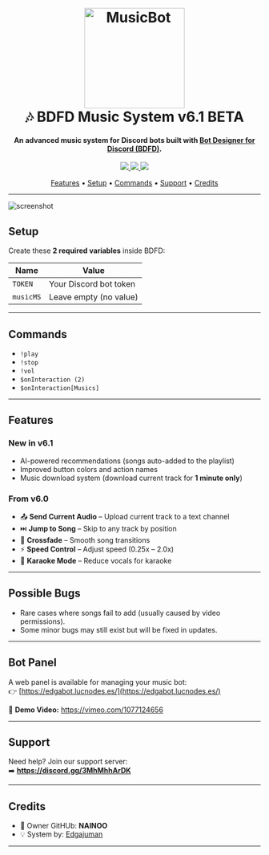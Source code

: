 <h1 align="center">
  <br>
  <a href="https://discord.gg/3MhMhhArDK"><img src="https://avatars.githubusercontent.com/u/95946856?s=200&v=4" alt="MusicBot" width="200"></a>
  <br>
  🎶 BDFD Music System v6.1 BETA
  <br>
</h1>

<h4 align="center">An advanced music system for Discord bots built with <a href="https://botdesignerdiscord.com" target="_blank">Bot Designer for Discord (BDFD)</a>.</h4>

<p align="center">
  <a href="https://discord.gg/3MhMhhArDK">
    <img src="https://img.shields.io/discord/3MhMhhArDK?color=5865F2&label=Support&logo=discord&logoColor=white">
  </a>
  <a href="https://github.com/edgajuman">
    <img src="https://img.shields.io/badge/Credit-Edgajuman-blueviolet">
  </a>
  <a href="https://github.com/tknainoo">
    <img src="https://img.shields.io/badge/Owner-NAINOO-green">
  </a>
</p>

<p align="center">
  <a href="#features">Features</a> •
  <a href="#setup">Setup</a> •
  <a href="#commands">Commands</a> •
  <a href="#support">Support</a> •
  <a href="#credits">Credits</a>
</p>

---

![screenshot](https://i.pinimg.com/originals/c6/cf/c3/c6cfc39c24c3e34a85fb533819b7ec59.gif)

## Setup

Create these **2 required variables** inside BDFD:

| Name      | Value                        |
|-----------|------------------------------|
| `TOKEN`   | Your Discord bot token       |
| `musicMS` | Leave empty (no value)       |

---

## Commands

- `!play`  
- `!stop`  
- `!vol`  
- `$onInteraction (2)`  
- `$onInteraction[Musics]`  

---

## Features

### New in v6.1
- AI-powered recommendations (songs auto-added to the playlist)  
- Improved button colors and action names  
- Music download system (download current track for **1 minute only**)  

### From v6.0
- 📤 **Send Current Audio** – Upload current track to a text channel  
- ⏭️ **Jump to Song** – Skip to any track by position  
- 🔄 **Crossfade** – Smooth song transitions  
- ⚡ **Speed Control** – Adjust speed (0.25x – 2.0x)  
- 🎤 **Karaoke Mode** – Reduce vocals for karaoke  

---

## Possible Bugs
- Rare cases where songs fail to add (usually caused by video permissions).  
- Some minor bugs may still exist but will be fixed in updates.  

---

## Bot Panel

A web panel is available for managing your music bot:  
👉 [https://edgabot.lucnodes.es/](https://edgabot.lucnodes.es/)  

🎥 **Demo Video:** https://vimeo.com/1077124656  

---

## Support

Need help? Join our support server:  
➡️ **https://discord.gg/3MhMhhArDK**

---

## Credits

- 👑 Owner GitHUb: **NAINOO**  
- 💡 System by: [Edgajuman](https://github.com/edgajuman)  

---

